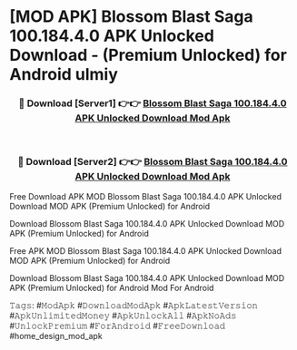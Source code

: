 # [MOD APK] Blossom Blast Saga 100.184.4.0 APK Unlocked Download - (Premium Unlocked) for Android ulmiy



<div align="center">
<h3>🔴 Download [Server1] 👉👉 <a href="https://momento.my/?title=Blossom_Blast_Saga_100.184.4.0_APK_Unlocked_Download">Blossom Blast Saga 100.184.4.0 APK Unlocked Download Mod Apk</a></h3><br>

<h3>🔴 Download [Server2] 👉👉 <a href="https://momento.my/?title=Blossom_Blast_Saga_100.184.4.0_APK_Unlocked_Download">Blossom Blast Saga 100.184.4.0 APK Unlocked Download Mod Apk</a></h3>
</div>



Free Download APK MOD Blossom Blast Saga 100.184.4.0 APK Unlocked Download MOD APK (Premium Unlocked) for Android

Download Blossom Blast Saga 100.184.4.0 APK Unlocked Download MOD APK (Premium Unlocked) for Android

Free APK MOD Blossom Blast Saga 100.184.4.0 APK Unlocked Download MOD APK (Premium Unlocked) for Android

Download Blossom Blast Saga 100.184.4.0 APK Unlocked Download MOD APK (Premium Unlocked) for Android Mod For Android

𝚃𝚊𝚐𝚜: #𝙼𝚘𝚍𝙰𝚙𝚔 #𝙳𝚘𝚠𝚗𝚕𝚘𝚊𝚍𝙼𝚘𝚍𝙰𝚙𝚔 #𝙰𝚙𝚔𝙻𝚊𝚝𝚎𝚜𝚝𝚅𝚎𝚛𝚜𝚒𝚘𝚗 #𝙰𝚙𝚔𝚄𝚗𝚕𝚒𝚖𝚒𝚝𝚎𝚍𝙼𝚘𝚗𝚎𝚢 #𝙰𝚙𝚔𝚄𝚗𝚕𝚘𝚌𝚔𝙰𝚕𝚕 #𝙰𝚙𝚔𝙽𝚘𝙰𝚍𝚜 #𝚄𝚗𝚕𝚘𝚌𝚔𝙿𝚛𝚎𝚖𝚒𝚞𝚖 #𝙵𝚘𝚛𝙰𝚗𝚍𝚛𝚘𝚒𝚍 #𝙵𝚛𝚎𝚎𝙳𝚘𝚠𝚗𝚕𝚘𝚊𝚍 #home_design_mod_apk
